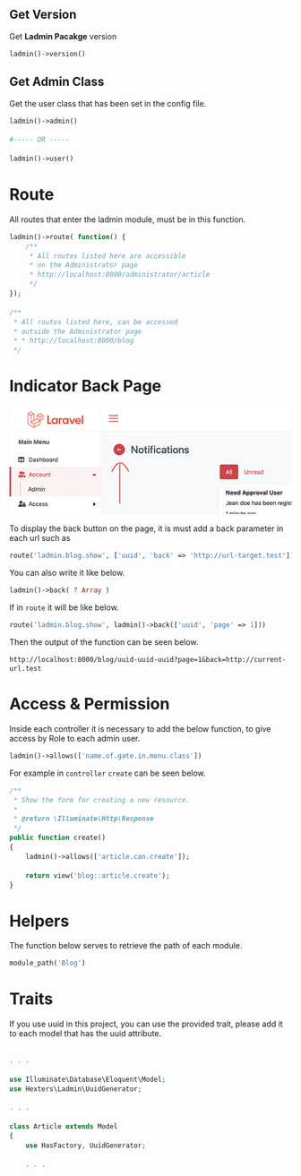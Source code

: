 ## Get Version

Get **Ladmin Pacakge** version

```php
ladmin()->version()
```

## Get Admin Class

Get the user class that has been set in the config file.

```php
ladmin()->admin()

#----- OR -----

ladmin()->user()

```
# Route

All routes that enter the ladmin module, must be in this function.

```php
ladmin()->route( function() {
    /**
     * All routes listed here are accessible
     * on the Administrator page
     * http://localhost:8000/administrator/article
     */
});

/**
 * All routes listed here, can be accessed
 * outside the Administrator page
 * * http://localhost:8000/blog
 */


```

# Indicator Back Page

![Button Back](https://github.com/hexters/assets/blob/main/ladmin/v2/captures/button-back.png?raw=true)

To display the back button on the page, it is must add a back parameter in each url such as
```php
route('ladmin.blog.show', ['uuid', 'back' => 'http://url-target.test'])
```

You can also write it like below.

```php
ladmin()->back( ? Array )
```
If in `route` it will be like below.
```php
route('ladmin.blog.show', ladmin()->back(['uuid', 'page' => 1]))
```

Then the output of the function can be seen below.
```
http://localhost:8000/blog/uuid-uuid-uuid?page=1&back=http://current-url.test
```

# Access & Permission

Inside each controller it is necessary to add the below function, to give access by Role to each admin user.
```php
ladmin()->allows(['name.of.gate.in.menu.class'])
```

For example in `controller` `create` can be seen below.
```php
/**
 * Show the form for creating a new resource.
 *
 * @return \Illuminate\Http\Response
 */
public function create()
{
    ladmin()->allows(['article.can.create']);

    return view('blog::article.create');
}
```

# Helpers

The function below serves to retrieve the path of each module.

```php
module_path('Blog')
```

# Traits

If you use uuid in this project, you can use the provided trait, please add it to each model that has the uuid attribute.

```php

. . .

use Illuminate\Database\Eloquent\Model;
use Hexters\Ladmin\UuidGenerator;

. . . 

class Article extends Model
{
    use HasFactory, UuidGenerator;

    . . .

```